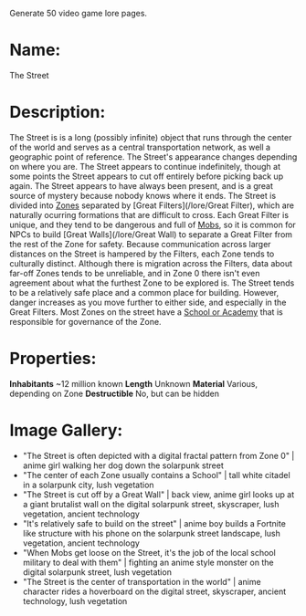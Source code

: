 Generate 50 video game lore pages.

# Name:
The Street
# Description:
The Street is is a long (possibly infinite) object that runs through the center of the world and serves as a central transportation network, as well a geographic point of reference. The Street's appearance changes depending on where you are. The Street appears to continue indefinitely, though at some points the Street appears to cut off entirely before picking back up again. The Street appears to have always been present, and is a great source of mystery because nobody knows where it ends.
The Street is divided into [Zones](/lore/Zone) separated by [Great Filters](/lore/Great Filter), which are naturally ocurring formations that are difficult to cross. Each Great Filter is unique, and they tend to be dangerous and full of [Mobs](/lore/Mobs), so it is common for NPCs to build [Great Walls](/lore/Great Wall) to separate a Great Filter from the rest of the Zone for safety. Because communication across larger distances on the Street is hampered by the Filters, each Zone tends to culturally distinct.
Although there is migration across the Filters, data about far-off Zones tends to be unreliable, and in Zone 0 there isn't even agreement about what the furthest Zone to be explored is.
The Street tends to be a relatively safe place and a common place for building. However, danger increases as you move further to either side, and especially in the Great Filters.
Most Zones on the street have a [School or Academy](/lore/Schools) that is responsible for governance of the Zone.
# Properties:
**Inhabitants** ~12 million known
**Length** Unknown
**Material** Various, depending on Zone
**Destructible** No, but can be hidden
# Image Gallery:
- "The Street is often depicted with a digital fractal pattern from Zone 0" | anime girl walking her dog down the solarpunk street
- "The center of each Zone usually contains a School" | tall white citadel in a solarpunk city, lush vegetation
- "The Street is cut off by a Great Wall" | back view, anime girl looks up at a giant brutalist wall on the digital solarpunk street, skyscraper, lush vegetation, ancient technology
- "It's relatively safe to build on the street" | anime boy builds a Fortnite like structure with his phone on the solarpunk street landscape, lush vegetation, ancient technology
- "When Mobs get loose on the Street, it's the job of the local school military to deal with them" | fighting an anime style monster on the digital solarpunk street, lush vegetation
- "The Street is the center of transportation in the world" | anime character rides a hoverboard on the digital street, skyscraper, ancient technology, lush vegetation